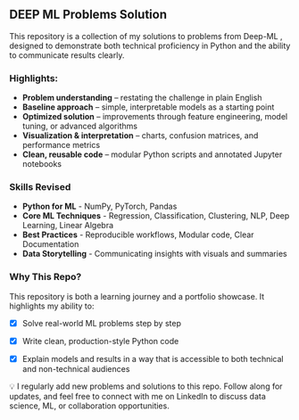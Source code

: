 ﻿

## DEEP ML Problems Solution

This repository is a collection of my solutions to problems from Deep-ML , designed to demonstrate both technical proficiency in Python and the ability to communicate results clearly.

### Highlights:

 - **Problem understanding** – restating the challenge in plain English
 - **Baseline approach** – simple, interpretable models as a starting point
 - **Optimized solution** – improvements through feature engineering, model tuning, or advanced algorithms
 - **Visualization & interpretation** – charts, confusion matrices, and performance metrics
 - **Clean, reusable code** – modular Python scripts and annotated Jupyter notebooks

### Skills Revised

 - **Python for ML** - NumPy, PyTorch, Pandas
 - **Core ML Techniques** - Regression, Classification, Clustering, NLP, Deep Learning, Linear Algebra
 - **Best Practices** - Reproducible workflows, Modular code, Clear Documentation
 - **Data Storytelling** - Communicating insights with visuals and summaries

### Why This Repo?
This repository is both a learning journey and a portfolio showcase. It highlights my ability to:

 - [x] Solve real-world ML problems step by step
       
 - [x] Write clean, production-style Python code
       
 - [x] Explain models and results in a way that is accessible to both technical and non-technical audiences
 
 💡 I regularly add new problems and solutions to this repo. Follow along for updates, and feel free to connect with me on LinkedIn to discuss data science, ML, or collaboration opportunities.

